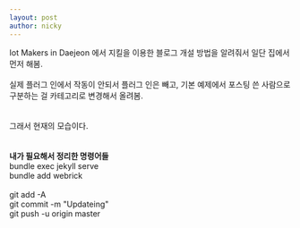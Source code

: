 ```yaml
---
layout: post
author: nicky
---
```

Iot Makers in Daejeon 에서 지킬을 이용한 블로그 개설 방법을 알려줘서 일단 집에서 먼저 해봄.  
<br/>
실제 플러그 인에서 작동이 안되서 플러그 인은 빼고,
기본 예제에서 포스팅 쓴 사람으로 구분하는 걸 카테고리로 변경해서 올려봄.  
<br/>
<br/>
그래서 현재의 모습이다.
<br/>
<br/>
<br/>
**내가 필요해서 정리한 명령어들**
<br/>
bundle exec jekyll serve  
bundle add webrick  
<br/>
git add -A  
git commit -m "Updateing"  
git push -u origin master  
